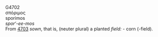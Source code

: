 <body>
  <p>G4702<br>  σπόριμος  <br> sporimos  <br><i>spor‘-ee-mos </i><br>From <a href="g4703.htm">4703</a>  <i>sown</i>, that is, (neuter plural) a planted <i>field:</i> - corn (-field).<br></p>
 </body>